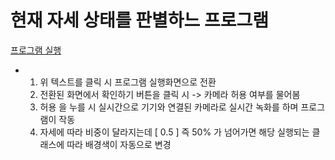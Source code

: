 # 현재 자세 상태를 판별하느 프로그램
<a href="https://songseunggun.github.io/TM-02/"> 프로그램 실행 </a>
<br>
- 1. 위 텍스트를 클릭 시 프로그램 실행화면으로 전환
  2. 전환된 화면에서 확인하기 버튼을 클릭 시 -> 카메라 허용 여부를 물어봄
  3. 허용 을 누를 시 실시간으로 기기와 연결된 카메라로 실시간 녹화를 하며 프로그램이 작동
  4. 자세에 따라 비중이 달라지는데 [ 0.5 ] 즉 50% 가 넘어가면 해당 실행되는 클래스에 따라 배경색이 자동으로 변경

